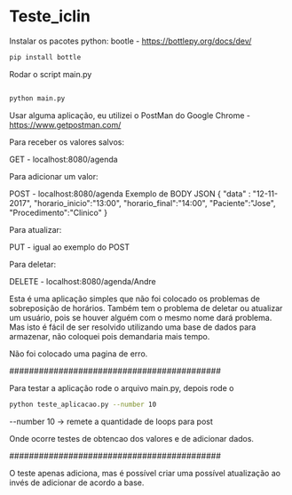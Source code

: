 # Teste_iclin
Instalar os pacotes python:
bootle -  https://bottlepy.org/docs/dev/

```bash
pip install bottle

```
Rodar o script main.py

```bash

python main.py
```
Usar alguma aplicação, eu utilizei o PostMan do Google Chrome - https://www.getpostman.com/


Para receber os valores salvos:

GET - localhost:8080/agenda

Para adicionar um valor:

POST - localhost:8080/agenda
Exemplo de BODY JSON
{
	 "data" : "12-11-2017",
	 "horario_inicio":"13:00",
	 "horario_final":"14:00",
	 "Paciente":"Jose",
	 "Procedimento":"Clinico"
}

Para atualizar:

PUT - igual ao exemplo do POST

Para deletar: 

DELETE - localhost:8080/agenda/Andre

Esta é uma aplicação simples que não foi colocado os problemas de sobreposição de horários. Também tem o problema
de deletar ou atualizar um usuário, pois se houver alguém com o mesmo nome dará problema. Mas isto é fácil de ser resolvido utilizando uma base de dados para armazenar, não coloquei pois demandaria mais tempo.

Não foi colocado uma pagina de erro.


###########################################

Para testar a aplicação rode o arquivo main.py, depois rode o 
```bash
python teste_aplicacao.py --number 10
```
--number 10 -> remete a quantidade de loops para post

Onde ocorre testes de obtencao dos valores e de adicionar dados.

###########################################

O teste apenas adiciona, mas é possível criar uma possível atualização ao invés de adicionar de acordo a base.



